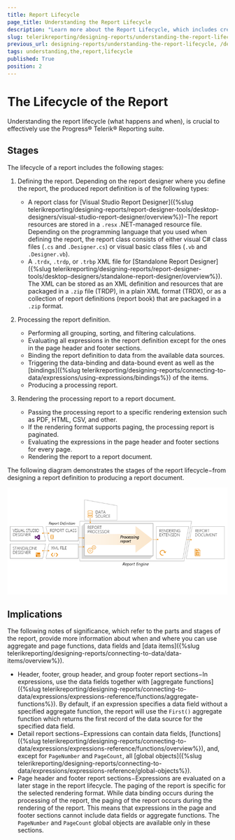 ```yaml
---
title: Report Lifecycle
page_title: Understanding the Report Lifecycle
description: "Learn more about the Report Lifecycle, which includes creating the report definition, processing it and rendering the processed report to a document."
slug: telerikreporting/designing-reports/understanding-the-report-lifecycle
previous_url: designing-reports/understanding-the-report-lifecycle, /designing-reports-life-cycle
tags: understanding,the,report,lifecycle
published: True
position: 2
---
```


# The Lifecycle of the Report

Understanding the report lifecycle (what happens and when), is crucial to effectively use the Progress® Telerik® Reporting suite.

## Stages

The lifecycle of a report includes the following stages:

1. Defining the report. Depending on the report designer where you define the report, the produced report definition is of the following types:

	+ A report class for [Visual Studio Report Designer]({%slug telerikreporting/designing-reports/report-designer-tools/desktop-designers/visual-studio-report-designer/overview%})−The report resources are stored in a `.resx` .NET-managed resource file. Depending on the programming language that you used when defining the report, the report class consists of either visual C# class files (`.cs` and `.Designer.cs`) or visual basic class files (`.vb` and `.Designer.vb`).
	+ A `.trdx`, `.trdp`, or `.trbp` XML file for [Standalone Report Designer]({%slug telerikreporting/designing-reports/report-designer-tools/desktop-designers/standalone-report-designer/overview%}). The XML can be stored as an XML definition and resources that are packaged in a `.zip` file (TRDP), in a plain XML format (TRDX), or as a collection of report definitions (report book) that are packaged in a `.zip` format.

1. Processing the report definition.

	+ Performing all grouping, sorting, and filtering calculations.
	+ Evaluating all expressions in the report definition except for the ones in the page header and footer sections.
	+ Binding the report definition to data from the available data sources.
	+ Triggering the data-binding and data-bound event as well as the [bindings]({%slug telerikreporting/designing-reports/connecting-to-data/expressions/using-expressions/bindings%}) of the items.
	+ Producing a processing report.

1. Rendering the processing report to a report document.

	+ Passing the processing report to a specific rendering extension such as PDF, HTML, CSV, and other.
	+ If the rendering format supports paging, the processing report is paginated.
	+ Evaluating the expressions in the page header and footer sections for every page.
	+ Rendering the report to a report document.

The following diagram demonstrates the stages of the report lifecycle−from designing a report definition to producing a report document.

![A schematic diagram showing the Report generation lifecycle](images/reportlifecycle3.png)

## Implications

The following notes of significance, which refer to the parts and stages of the report, provide more information about when and where you can use aggregate and page functions, data fields and [data items]({%slug telerikreporting/designing-reports/connecting-to-data/data-items/overview%}).

* Header, footer, group header, and group footer report sections−In expressions, use the data fields together with [aggregate functions]({%slug telerikreporting/designing-reports/connecting-to-data/expressions/expressions-reference/functions/aggregate-functions%}). By default, if an expression specifies a data field without a specified aggregate function, the report will use the `First()` aggregate function which returns the first record of the data source for the specified data field.
* Detail report sections−Expressions can contain data fields, [functions]({%slug telerikreporting/designing-reports/connecting-to-data/expressions/expressions-reference/functions/overview%}), and, except for `PageNumber` and `PageCount`, all [global objects]({%slug telerikreporting/designing-reports/connecting-to-data/expressions/expressions-reference/global-objects%}).
* Page header and footer report sections−Expressions are evaluated on a later stage in the report lifecycle. The paging of the report is specific for the selected rendering format. While data binding occurs during the processing of the report, the paging of the report occurs during the rendering of the report. This means that expressions in the page and footer sections cannot include data fields or aggregate functions. The `PageNumber` and `PageCount` global objects are available only in these sections.
